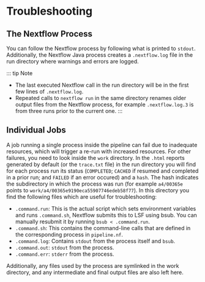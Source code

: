 # Troubleshooting

## The Nextflow Process

You can follow the Nextflow process by following what is printed to `stdout`. Additionally, the Nextflow Java process creates a `.nextflow.log` file in the run directory where warnings and errors are logged.

::: tip Note
- The last executed Nextflow call in the run directory will be in the first few lines of `.nextflow.log`.
- Repeated calls to `nextflow run` in the same directory renames older output files from the Nextflow process, for example `.nextflow.log.3` is from three runs prior to the current one.
:::

## Individual Jobs

A job running a single process inside the pipeline can fail due to inadequate resources, which will trigger a re-run with increased resources. For other failures, you need to look inside the `work` directory. In the `.html` reports generated by default (or the `trace.txt` file) in the run directory you will find for each process run its status (`COMPLETED`; `CACHED` if resumed and completed in a prior run; and `FAILED` if an error occured) and a `hash`. The hash indicates the subdirectory in which the process was run (for example `a4/00365e` points to `work/a4/00365e9190eca55907746edeb58f77`). In this directory you find the following files which are useful for troubleshooting:
- `.command.run`: This is the actual script which sets environment variables and runs `.command.sh`, Nextflow submits this to LSF using bsub. You can manually resubmit it by running `bsub < .command.run`.
- `.command.sh`: This contains the command-line calls that are defined in the corresponding process in `pipeline.nf`.
- `.command.log`: Contains `stdout` from the process itself and `bsub`.
- `.command.out`: `stdout` from the process.
- `.command.err`: `stderr` from the process.

Additionally, any files used by the process are symlinked in the work directory, and any intermediate and final output files are also left here. 


